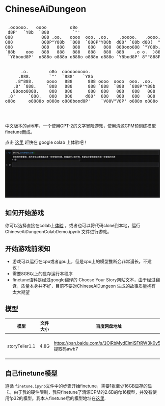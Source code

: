 # ChineseAiDungeon
<pre>

 .oooooo.   oooo         o8o                                           
 d8P'  `Y8b  `888         `"'                                           
888           888 .oo.   oooo  ooo. .oo.    .ooooo.   .oooo.o  .ooooo.  
888           888P"Y88b  `888  `888P"Y88b  d88' `88b d88(  "8 d88' `88b 
888           888   888   888   888   888  888ooo888 `"Y88b.  888ooo888 
`88b    ooo   888   888   888   888   888  888    .o o.  )88b 888    .o 
 `Y8bood8P'  o888o o888o o888o o888o o888o `Y8bod8P' 8""888P' `Y8bod8P' 
                                                                        
                                                                        
      .o.        o8o  oooooooooo.                                                                      
     .888.       `"'  `888'   `Y8b                                                                     
    .8"888.     oooo   888      888 oooo  oooo  ooo. .oo.    .oooooooo  .ooooo.   .ooooo.  ooo. .oo.   
   .8' `888.    `888   888      888 `888  `888  `888P"Y88b  888' `88b  d88' `88b d88' `88b `888P"Y88b  
  .88ooo8888.    888   888      888  888   888   888   888  888   888  888ooo888 888   888  888   888  
 .8'     `888.   888   888     d88'  888   888   888   888  `88bod8P'  888    .o 888   888  888   888  
o88o     o8888o o888o o888bood8P'    `V88V"V8P' o888o o888o `8oooooo.  `Y8bod8P' `Y8bod8P' o888o o888o 
                                                            d"     YD                                  
                                                            "Y88888P'                                  
                                                                                                               
</pre>

中文版本的ai地牢，一个使用GPT-2的文字冒险游戏，使用清源CPM预训练模型finetune而成。 

点击 [这里](https://colab.research.google.com/github/bupticybee/ChineseAiDungeon/blob/main/ChineseAiDungeonColabDemo.ipynb) 赶快在 google colab 上体验吧！

![](imgs/demo.gif)


## 如何开始游戏
你可以选择直接在colab上[体验](https://colab.research.google.com/github/bupticybee/ChineseAiDungeon/blob/main/ChineseAiDungeonColabDemo.ipynb)  ，或者也可以将代码clone到本地，运行ChineseAiDungeonColabDemo.ipynb 文件进行游戏。

## 开始游戏前须知
- 游戏可以运行在cpu或者gpu上，但是cpu上的模型推断会非常漫长，不建议！
- 需要8GB以上的显存运行本程序
- finetune语料是经过google翻译的 Choose Your Story网站文本，由于经过翻译，质量本身并不好，目前不要对ChineseAiDungeon 生成的故事质量抱有太大期望

## 模型

| 模型         | 文件大小 | 百度网盘地址                                         | google drive地址                                                                 | 备注                                          |
| -------------- | -------- | ---------------------------------------------------------- | ---------------------------------------------------------------------------------- | ----------------------------------------------- |
| storyTeller1.1 | 4.8G     | https://pan.baidu.com/s/1OiRbMydElmISFtRW3k0y5Q 提取码awb7 | https://drive.google.com/file/d/1cJ1kvtPrV4TXxiadiGU6bJUAy11bRDm1/view?usp=sharing | 2.6B-fp16,使用经过翻译的chooseYourStory语料训练 |

## 自己finetune模型

遵循 ```finetune.ipynb```文件中的步骤开始finetune，需要1张至少16GB显存的显卡。由于我的硬件限制，我只finetune了清源CPM的2.6B的fp16模型，并没有使用fp32的模型。我本人finetune后的模型地址在[这里](https://drive.google.com/file/d/1cJ1kvtPrV4TXxiadiGU6bJUAy11bRDm1).
